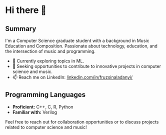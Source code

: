 # Hi there 👋

## Summary

I'm a Computer Science graduate student with a background in Music Education and Composition. Passionate about technology, education, and the intersection of music and programming.

- 🌱 Currently exploring topics in ML.
- 👯 Seeking opportunities to contribute to innovative projects in computer science and music.
- 📫 Reach me on LinkedIn: [linkedin.com/in/fruzsinaladanyi/](https://www.linkedin.com/in/fruzsinaladanyi/)

## Programming Languages

- **Proficient:** C++, C, R, Python
- **Familiar with:** Verilog

Feel free to reach out for collaboration opportunities or to discuss projects related to computer science and music!
